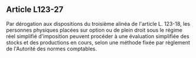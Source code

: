 Article L123-27
----
Par dérogation aux dispositions du troisième alinéa de l'article L. 123-18, les
personnes physiques placées sur option ou de plein droit sous le régime réel
simplifié d'imposition peuvent procéder à une évaluation simplifiée des stocks
et des productions en cours, selon une méthode fixée par règlement de l'Autorité
des normes comptables.
